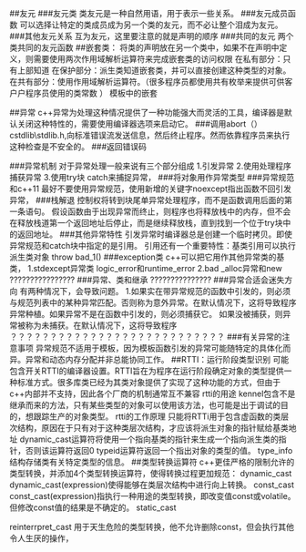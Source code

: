 ##友元
###友元类
类友元是一种自然用语，用于表示一些关系。
###友元成员函数
可以选择让特定的类成员成为另一个类的友元，而不必让整个泪成为友元。
###其他友元关系
互为友元，这里要注意的就是声明的顺序
###共同的友元
两个类共同的友元函数
##嵌套类：
将类的声明放在另一个类中，如果不在声明中定义，则需要使用两次作用域解析运算符来完成嵌套类的访问权限
在私有部分：只有上部知道
在保护部分：派生类知道嵌套类，并可以直接创建这种类型的对象。
在共有部分：使用作用域解析运算符。（很多程序员都使用共有枚举来提供可供客户户程序员使用的类常数  ）
模板中的嵌套

##异常
c++异常为处理这种情况提供了一种功能强大而灵活的工具，编译器是默认关闭这种特性的，需要使用编译器选项来启动它。
###调用abort（）
cstdlib\stdlib.h,向标准错误流发送信息，然后终止程序。然而依靠程序员来执行这种检查是不安全的。
###返回错误码

###异常机制
对于异常处理一般来说有三个部分组成
1.引发异常
2.使用处理程序捕获异常
3.使用try块
catch来捕捉异常，
###将对象用作异常类型
###异常规范和c++11
最好不要使用异常规范，使用新增的关键字noexcept指出函数不回引发异常，
###栈解退
控制权将转到块尾单异常处理程序，而不是函数调用后面的第一条语句。
假设函数由于出现异常而终止，则程序也将释放栈中的内存，但不会在释放栈道第一个返回地址后停止，而是继续释放栈，直到找到一个位于try块中的返回地址。
###其他异常特性
引发异常时编译器总是创建一个临时拷贝。即使异常规范和catch块中指定的是引用。
引用还有一个重要特性：基类引用可以执行派生类对象
throw bad_1()
###exception类
c++可以把它用作其他异常类的基类，
1.stdexcept异常类
logic_error和runtime_error
2.bad _alloc异常和new
????????????????
###异常、类和继承
???????????????
###异常合适会迷失方向
有两种情况下，会导致问题。
1.如果实在带异常规范的函数中引发的，则必须与规范列表中的某种异常匹配。否则称为意外异常。在默认情况下，这将导致程序异常种植。如果异常不是在函数中引发的，则必须捕获它。
如果没被捕获，则异常被称为未捕获。在默认情况下，这将导致程序
？？？？？？？？？？？？？？？？？？？？？？？？？？？
###有关异常的注意事项
异常规范不适用于模板，因为模板函数引发的异常可能随特定的具体化而异。异常和动态内存分配并非总能协同工作。
##RTTI：运行阶段类型识别
可能包含开关RTTI的编译器设置。RTTI旨在为程序在运行阶段确定对象的类型提供一种标准方式。很多库类已经为其类对象提供了实现了这种功能的方式，但由于c++内部并不支持，因此各个厂商的机制通常互不兼容
rtti的用途
kennel包含不是继承而来的方法，只有某些类型的对象可以使用该方法，也可能是出于调试的目的，想跟踪生产的对象类型。
rtti的工作原理
只能将RTTi用于包含虚函数的类层次结构，原因在于只有对于这种类层次结构，才应该将派生对象的指针赋给基类地址
dynamic_cast运算符将使用一个指向基类的指针来生成一个指向派生类的指针，否则该运算符返回0
typeid运算符返回一个指出对象的类型的值。
type_info结构存储类有关特定类型的信息。
##类型转换运算符
c++更佳严格的限制允许的类型转换，并添加4个类型转换运算符，使得转换过程更加规范：
dynamic_cast
dynamic_cast<type-name>(expression)使得能够在类层次结构中进行向上转换。
const_cast
const_cast<type-name>(expression)指执行一种用途的类型转换，即改变值const或volatile。但修改const值的结果是不确定的。
static_cast

reinterrpret_cast
用于天生危险的类型转换，他不允许删除const，但会执行其他令人生厌的操作，
